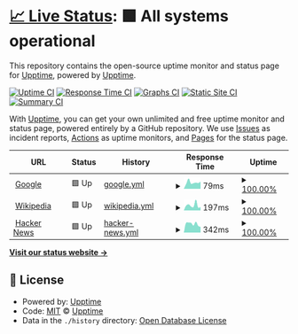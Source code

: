 # [📈 Live Status](https://upptime.github.io/upptime): <!--live status--> **🟩 All systems operational**

This repository contains the open-source uptime monitor and status page for [Upptime](https://upptime.js.org), powered by [Upptime](https://github.com/upptime/upptime).

[![Uptime CI](https://github.com/itsubaki/upptime/workflows/Uptime%20CI/badge.svg)](https://github.com/itsubaki/upptime/actions?query=workflow%3A%22Uptime+CI%22)
[![Response Time CI](https://github.com/itsubaki/upptime/workflows/Response%20Time%20CI/badge.svg)](https://github.com/itsubaki/upptime/actions?query=workflow%3A%22Response+Time+CI%22)
[![Graphs CI](https://github.com/itsubaki/upptime/workflows/Graphs%20CI/badge.svg)](https://github.com/itsubaki/upptime/actions?query=workflow%3A%22Graphs+CI%22)
[![Static Site CI](https://github.com/itsubaki/upptime/workflows/Static%20Site%20CI/badge.svg)](https://github.com/itsubaki/upptime/actions?query=workflow%3A%22Static+Site+CI%22)
[![Summary CI](https://github.com/itsubaki/upptime/workflows/Summary%20CI/badge.svg)](https://github.com/itsubaki/upptime/actions?query=workflow%3A%22Summary+CI%22)

With [Upptime](https://upptime.js.org), you can get your own unlimited and free uptime monitor and status page, powered entirely by a GitHub repository. We use [Issues](https://github.com/upptime/upptime/issues) as incident reports, [Actions](https://github.com/itsubaki/upptime/actions) as uptime monitors, and [Pages](https://upptime.github.io/upptime) for the status page.

<!--start: status pages-->
<!-- This summary is generated by Upptime (https://github.com/upptime/upptime) -->
<!-- Do not edit this manually, your changes will be overwritten -->
<!-- prettier-ignore -->
| URL | Status | History | Response Time | Uptime |
| --- | ------ | ------- | ------------- | ------ |
| <img alt="" src="https://icons.duckduckgo.com/ip3/www.google.com.ico" height="13"> [Google](https://www.google.com) | 🟩 Up | [google.yml](https://github.com/itsubaki/upptime/commits/HEAD/history/google.yml) | <details><summary><img alt="Response time graph" src="./graphs/google/response-time-week.png" height="20"> 79ms</summary><br><a href="https://itsubaki.github.io/upptime/history/google"><img alt="Response time 77" src="https://img.shields.io/endpoint?url=https%3A%2F%2Fraw.githubusercontent.com%2Fitsubaki%2Fupptime%2FHEAD%2Fapi%2Fgoogle%2Fresponse-time.json"></a><br><a href="https://itsubaki.github.io/upptime/history/google"><img alt="24-hour response time 88" src="https://img.shields.io/endpoint?url=https%3A%2F%2Fraw.githubusercontent.com%2Fitsubaki%2Fupptime%2FHEAD%2Fapi%2Fgoogle%2Fresponse-time-day.json"></a><br><a href="https://itsubaki.github.io/upptime/history/google"><img alt="7-day response time 79" src="https://img.shields.io/endpoint?url=https%3A%2F%2Fraw.githubusercontent.com%2Fitsubaki%2Fupptime%2FHEAD%2Fapi%2Fgoogle%2Fresponse-time-week.json"></a><br><a href="https://itsubaki.github.io/upptime/history/google"><img alt="30-day response time 77" src="https://img.shields.io/endpoint?url=https%3A%2F%2Fraw.githubusercontent.com%2Fitsubaki%2Fupptime%2FHEAD%2Fapi%2Fgoogle%2Fresponse-time-month.json"></a><br><a href="https://itsubaki.github.io/upptime/history/google"><img alt="1-year response time 77" src="https://img.shields.io/endpoint?url=https%3A%2F%2Fraw.githubusercontent.com%2Fitsubaki%2Fupptime%2FHEAD%2Fapi%2Fgoogle%2Fresponse-time-year.json"></a></details> | <details><summary><a href="https://itsubaki.github.io/upptime/history/google">100.00%</a></summary><a href="https://itsubaki.github.io/upptime/history/google"><img alt="All-time uptime 100.00%" src="https://img.shields.io/endpoint?url=https%3A%2F%2Fraw.githubusercontent.com%2Fitsubaki%2Fupptime%2FHEAD%2Fapi%2Fgoogle%2Fuptime.json"></a><br><a href="https://itsubaki.github.io/upptime/history/google"><img alt="24-hour uptime 100.00%" src="https://img.shields.io/endpoint?url=https%3A%2F%2Fraw.githubusercontent.com%2Fitsubaki%2Fupptime%2FHEAD%2Fapi%2Fgoogle%2Fuptime-day.json"></a><br><a href="https://itsubaki.github.io/upptime/history/google"><img alt="7-day uptime 100.00%" src="https://img.shields.io/endpoint?url=https%3A%2F%2Fraw.githubusercontent.com%2Fitsubaki%2Fupptime%2FHEAD%2Fapi%2Fgoogle%2Fuptime-week.json"></a><br><a href="https://itsubaki.github.io/upptime/history/google"><img alt="30-day uptime 100.00%" src="https://img.shields.io/endpoint?url=https%3A%2F%2Fraw.githubusercontent.com%2Fitsubaki%2Fupptime%2FHEAD%2Fapi%2Fgoogle%2Fuptime-month.json"></a><br><a href="https://itsubaki.github.io/upptime/history/google"><img alt="1-year uptime 100.00%" src="https://img.shields.io/endpoint?url=https%3A%2F%2Fraw.githubusercontent.com%2Fitsubaki%2Fupptime%2FHEAD%2Fapi%2Fgoogle%2Fuptime-year.json"></a></details>
| <img alt="" src="https://icons.duckduckgo.com/ip3/en.wikipedia.org.ico" height="13"> [Wikipedia](https://en.wikipedia.org) | 🟩 Up | [wikipedia.yml](https://github.com/itsubaki/upptime/commits/HEAD/history/wikipedia.yml) | <details><summary><img alt="Response time graph" src="./graphs/wikipedia/response-time-week.png" height="20"> 197ms</summary><br><a href="https://itsubaki.github.io/upptime/history/wikipedia"><img alt="Response time 177" src="https://img.shields.io/endpoint?url=https%3A%2F%2Fraw.githubusercontent.com%2Fitsubaki%2Fupptime%2FHEAD%2Fapi%2Fwikipedia%2Fresponse-time.json"></a><br><a href="https://itsubaki.github.io/upptime/history/wikipedia"><img alt="24-hour response time 129" src="https://img.shields.io/endpoint?url=https%3A%2F%2Fraw.githubusercontent.com%2Fitsubaki%2Fupptime%2FHEAD%2Fapi%2Fwikipedia%2Fresponse-time-day.json"></a><br><a href="https://itsubaki.github.io/upptime/history/wikipedia"><img alt="7-day response time 197" src="https://img.shields.io/endpoint?url=https%3A%2F%2Fraw.githubusercontent.com%2Fitsubaki%2Fupptime%2FHEAD%2Fapi%2Fwikipedia%2Fresponse-time-week.json"></a><br><a href="https://itsubaki.github.io/upptime/history/wikipedia"><img alt="30-day response time 177" src="https://img.shields.io/endpoint?url=https%3A%2F%2Fraw.githubusercontent.com%2Fitsubaki%2Fupptime%2FHEAD%2Fapi%2Fwikipedia%2Fresponse-time-month.json"></a><br><a href="https://itsubaki.github.io/upptime/history/wikipedia"><img alt="1-year response time 177" src="https://img.shields.io/endpoint?url=https%3A%2F%2Fraw.githubusercontent.com%2Fitsubaki%2Fupptime%2FHEAD%2Fapi%2Fwikipedia%2Fresponse-time-year.json"></a></details> | <details><summary><a href="https://itsubaki.github.io/upptime/history/wikipedia">100.00%</a></summary><a href="https://itsubaki.github.io/upptime/history/wikipedia"><img alt="All-time uptime 100.00%" src="https://img.shields.io/endpoint?url=https%3A%2F%2Fraw.githubusercontent.com%2Fitsubaki%2Fupptime%2FHEAD%2Fapi%2Fwikipedia%2Fuptime.json"></a><br><a href="https://itsubaki.github.io/upptime/history/wikipedia"><img alt="24-hour uptime 100.00%" src="https://img.shields.io/endpoint?url=https%3A%2F%2Fraw.githubusercontent.com%2Fitsubaki%2Fupptime%2FHEAD%2Fapi%2Fwikipedia%2Fuptime-day.json"></a><br><a href="https://itsubaki.github.io/upptime/history/wikipedia"><img alt="7-day uptime 100.00%" src="https://img.shields.io/endpoint?url=https%3A%2F%2Fraw.githubusercontent.com%2Fitsubaki%2Fupptime%2FHEAD%2Fapi%2Fwikipedia%2Fuptime-week.json"></a><br><a href="https://itsubaki.github.io/upptime/history/wikipedia"><img alt="30-day uptime 100.00%" src="https://img.shields.io/endpoint?url=https%3A%2F%2Fraw.githubusercontent.com%2Fitsubaki%2Fupptime%2FHEAD%2Fapi%2Fwikipedia%2Fuptime-month.json"></a><br><a href="https://itsubaki.github.io/upptime/history/wikipedia"><img alt="1-year uptime 100.00%" src="https://img.shields.io/endpoint?url=https%3A%2F%2Fraw.githubusercontent.com%2Fitsubaki%2Fupptime%2FHEAD%2Fapi%2Fwikipedia%2Fuptime-year.json"></a></details>
| <img alt="" src="https://icons.duckduckgo.com/ip3/news.ycombinator.com.ico" height="13"> [Hacker News](https://news.ycombinator.com) | 🟩 Up | [hacker-news.yml](https://github.com/itsubaki/upptime/commits/HEAD/history/hacker-news.yml) | <details><summary><img alt="Response time graph" src="./graphs/hacker-news/response-time-week.png" height="20"> 342ms</summary><br><a href="https://itsubaki.github.io/upptime/history/hacker-news"><img alt="Response time 327" src="https://img.shields.io/endpoint?url=https%3A%2F%2Fraw.githubusercontent.com%2Fitsubaki%2Fupptime%2FHEAD%2Fapi%2Fhacker-news%2Fresponse-time.json"></a><br><a href="https://itsubaki.github.io/upptime/history/hacker-news"><img alt="24-hour response time 225" src="https://img.shields.io/endpoint?url=https%3A%2F%2Fraw.githubusercontent.com%2Fitsubaki%2Fupptime%2FHEAD%2Fapi%2Fhacker-news%2Fresponse-time-day.json"></a><br><a href="https://itsubaki.github.io/upptime/history/hacker-news"><img alt="7-day response time 342" src="https://img.shields.io/endpoint?url=https%3A%2F%2Fraw.githubusercontent.com%2Fitsubaki%2Fupptime%2FHEAD%2Fapi%2Fhacker-news%2Fresponse-time-week.json"></a><br><a href="https://itsubaki.github.io/upptime/history/hacker-news"><img alt="30-day response time 327" src="https://img.shields.io/endpoint?url=https%3A%2F%2Fraw.githubusercontent.com%2Fitsubaki%2Fupptime%2FHEAD%2Fapi%2Fhacker-news%2Fresponse-time-month.json"></a><br><a href="https://itsubaki.github.io/upptime/history/hacker-news"><img alt="1-year response time 327" src="https://img.shields.io/endpoint?url=https%3A%2F%2Fraw.githubusercontent.com%2Fitsubaki%2Fupptime%2FHEAD%2Fapi%2Fhacker-news%2Fresponse-time-year.json"></a></details> | <details><summary><a href="https://itsubaki.github.io/upptime/history/hacker-news">100.00%</a></summary><a href="https://itsubaki.github.io/upptime/history/hacker-news"><img alt="All-time uptime 100.00%" src="https://img.shields.io/endpoint?url=https%3A%2F%2Fraw.githubusercontent.com%2Fitsubaki%2Fupptime%2FHEAD%2Fapi%2Fhacker-news%2Fuptime.json"></a><br><a href="https://itsubaki.github.io/upptime/history/hacker-news"><img alt="24-hour uptime 100.00%" src="https://img.shields.io/endpoint?url=https%3A%2F%2Fraw.githubusercontent.com%2Fitsubaki%2Fupptime%2FHEAD%2Fapi%2Fhacker-news%2Fuptime-day.json"></a><br><a href="https://itsubaki.github.io/upptime/history/hacker-news"><img alt="7-day uptime 100.00%" src="https://img.shields.io/endpoint?url=https%3A%2F%2Fraw.githubusercontent.com%2Fitsubaki%2Fupptime%2FHEAD%2Fapi%2Fhacker-news%2Fuptime-week.json"></a><br><a href="https://itsubaki.github.io/upptime/history/hacker-news"><img alt="30-day uptime 100.00%" src="https://img.shields.io/endpoint?url=https%3A%2F%2Fraw.githubusercontent.com%2Fitsubaki%2Fupptime%2FHEAD%2Fapi%2Fhacker-news%2Fuptime-month.json"></a><br><a href="https://itsubaki.github.io/upptime/history/hacker-news"><img alt="1-year uptime 100.00%" src="https://img.shields.io/endpoint?url=https%3A%2F%2Fraw.githubusercontent.com%2Fitsubaki%2Fupptime%2FHEAD%2Fapi%2Fhacker-news%2Fuptime-year.json"></a></details>

<!--end: status pages-->

[**Visit our status website →**](https://upptime.github.io/upptime)

## 📄 License

- Powered by: [Upptime](https://github.com/upptime/upptime)
- Code: [MIT](./LICENSE) © [Upptime](https://upptime.js.org)
- Data in the `./history` directory: [Open Database License](https://opendatacommons.org/licenses/odbl/1-0/)
